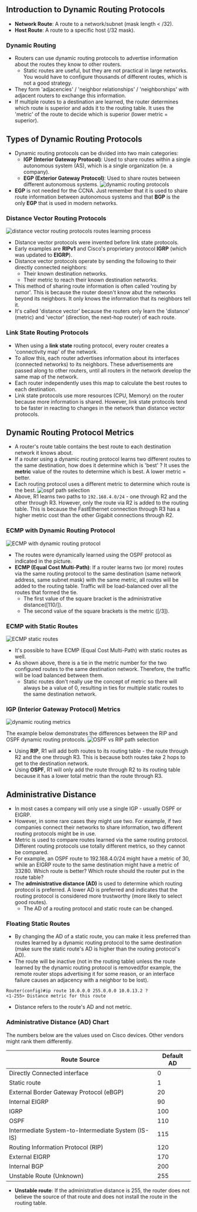 ## Introduction to Dynamic Routing Protocols
* **Network Route**: A route to a network/subnet (mask length < /32).
* **Host Route**: A route to a specific host (/32 mask).
### Dynamic Routing
* Routers can use dynamic routing protocols to advertise information about the routes they know to other routers.
	* Static routes are useful, but they are not practical in large networks. You would have to configure thousands of different routes, which is not a good strategy.
* They form 'adjacencies' / 'neighbor relationships' / 'neighborships' with adjacent routers to exchange this information.
* If multiple routes to a destination are learned, the router determines which route is superior and adds it to the routing table. It uses the 'metric' of the route to decide which is superior (lower metric = superior).
## Types of Dynamic Routing Protocols
* Dynamic routing protocols can be divided into two main categories:
	* **IGP (Interior Gateway Protocol)**: Used to share routes within a single autonomous system (AS), which is a single organization (ie. a company).
	* **EGP (Exterior Gateway Protocol)**: Used to share routes between different autonomous systems.
![dynamic routing protocols](./img2/dynamic-routing-protocols.png)
* **EGP** is not needed for the CCNA. Just remember that it is used to share route information between autonomous systems and that **BGP** is the only **EGP** that is used in modern networks.
### Distance Vector Routing Protocols
![distance vector routing protocols routes learning process](./img2/distance-vector-routing-process.png)
* Distance vector protocols were invented before link state protocols.
* Early examples are **RIPv1** and Cisco's proprietary protocol **IGRP** (which was updated to **EIGRP**).
* Distance vector protocols operate by sending the following to their directly connected neighbors:
	* Their known destination networks.
	* Their metric to reach their known destination networks.
* This method of sharing route information is often called 'routing by rumor'. This is because the router doesn't know abut the networks beyond its neighbors. It only knows the information that its neighbors tell it.
* It's called 'distance vector' because the routers only learn the 'distance' (metric) and 'vector' (direction, the next-hop router) of each route.
### Link State Routing Protocols
* When using a **link state** routing protocol, every router creates a 'connectivity map' of the network.
* To allow this, each router advertises information about its interfaces (connected networks) to its neighbors. These advertisements are passed along to other routers, until all routers in the network develop the same map of the network.
* Each router independently uses this map to calculate the best routes to each destination.
* Link state protocols use more resources (CPU, Memory) on the router because more information is shared. However, link state protocols tend to be faster in reacting to changes in the network than distance vector protocols.
## Dynamic Routing Protocol Metrics
* A router's route table contains the best route to each destination network it knows about.
* If a router using a dynamic routing protocol learns two different routes to the same destination, how does it determine which is 'best' ? It uses the **metric** value of the routes to determine which is best. A lower metric = better.
* Each routing protocol uses a different metric to determine which route is the best.
![ospf path selection](./img2/ospf-route-path-selection.png)
* Above, R1 learns two paths to `192.168.4.0/24` - one through R2 and the other through R3. However, only the route via R2 is added to the routing table. This is because the FastEthernet connection through R3 has a higher metric cost than the other Gigabit  connections through R2.
### ECMP with Dynamic Routing Protocol
![ECMP with dynamic routing protocol](./img2/ECMP-dynamic-routing.png)
* The routes were dynamically learned using the OSPF protocol as indicated in the picture.
* **ECMP (Equal Cost Multi-Path)**: If a router learns two (or more) routes via the same routing protocol to the same destination (same network address, same subnet mask) with the same metric, all routes will be added to the routing table. Traffic will be load-balanced over all the routes that formed the tie.
	* The first value of the square bracket is the administrative distance([110/]).
	* The second value of the square brackets is the metric ([/3]).
### ECMP with Static Routes
![ECMP static routes](./img2/ecmp-static-routes.png)
* It's possible to have ECMP (Equal Cost Multi-Path) with static routes as well.
* As shown above, there is a tie in the metric number for the two configured routes to the same destination network. Therefore, the traffic will be load balanced between them.
	* Static routes don't really use the concept of metric so there will always be a value of 0, resulting in ties for multiple static routes to the same destination network.
### IGP (Interior Gateway Protocol) Metrics
![dynamic routing metrics](./img2/dynamic-routing-metrics.png)

The example below demonstrates the differences between the RIP and OSPF dynamic routing protocols.
![OSPF vs RIP path selection](./img2/ospv-vs-rip-path-selection.png)
* Using **RIP**, R1 will add both routes to its routing table - the route through R2 and the one through R3. This is because both routes take 2 hops to get to the destination network.
* Using **OSPF**, R1 will only add the route through R2 to its routing table because it has a lower total metric than the route through R3.
## Administrative Distance
* In most cases a company will only use a single IGP - usually OSPF or EIGRP.
* However, in some rare cases they might use two. For example, if two companies connect their networks to share information, two different routing protocols might be in use.
* Metric is used to compare routes learned via the same routing protocol. Different routing protocols use totally different metrics, so they cannot be compared.
* For example, an OSPF route to 192.168.4.0/24 might have a metric of 30, while an EIGRP route to the same destination might have a metric of 33280. Which route is better? Which route should the router put in the route table?
* The **administrative distance (AD)** is used to determine which routing protocol is preferred. A lower AD is preferred and indicates that the routing protocol is considered more trustworthy (more likely to select good routes).
	* The AD of a routing protocol and static route can be changed.
### Floating Static Routes
* By changing the AD of a static route, you can make it less preferred than routes learned by a dynamic routing protocol to the same destination (make sure the static route's AD is higher than the routing protocol's AD).
* The route will be inactive (not in the routing table) unless the route learned by the dynamic routing protocol is removed(for example, the remote router stops advertising it for some reason, or an interface failure causes an adjacency with a neighbor to be lost).

```
Router(config)#ip route 10.0.0.0 255.0.0.0 10.0.13.2 ?
<1-255> Distance metric for this route
```
* Distance refers to the route's AD and not metric.
### Administrative Distance (AD) Chart
The numbers below are the values used on Cisco devices. Other vendors might rank them differently.

| Route Source                                       | Default AD |
| -------------------------------------------------- | ---------- |
| Directly Connected interface                       | 0          |
| Static route                                       | 1          |
| External Border Gateway Protocol (eBGP)            | 20         |
| Internal EIGRP                                     | 90         |
| IGRP                                               | 100        |
| OSPF                                               | 110        |
| Intermediate System-to-Intermediate System (IS-IS) | 115        |
| Routing Information Protocol (RIP)                 | 120        |
| External EIGRP                                     | 170        |
| Internal BGP                                       | 200        |
| Unstable Route (Unknown)                           | 255        |
* **Unstable route**: If the administrative distance is 255, the router does not believe the source of that route and does not install the route in the routing table.